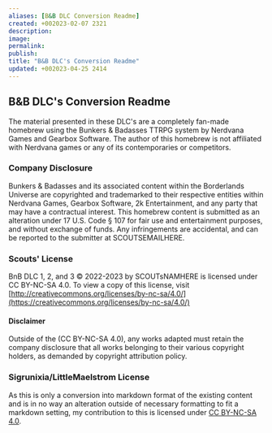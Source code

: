 ```yaml
---
aliases: [B&B DLC Conversion Readme]
created: +002023-02-07 2321
description: 
image: 
permalink: 
publish: 
title: "B&B DLC's Conversion Readme"
updated: +002023-04-25 2414
---
```


## B&B DLC's Conversion Readme

The material presented in these DLC's are a completely fan-made homebrew using the Bunkers & Badasses TTRPG system by Nerdvana Games and Gearbox Software. The author of this homebrew is not affiliated with Nerdvana games or any of its contemporaries or competitors.

### Company Disclosure

Bunkers & Badasses and its associated content within the Borderlands Universe are copyrighted and trademarked to their respective entities within Nerdvana Games, Gearbox Software, 2k Entertainment, and any party that may have a contractual interest. This homebrew content is submitted as an alteration under 17 U.S. Code § 107 for fair use and entertainment purposes, and without exchange of funds. Any infringements are accidental, and can be reported to the submitter at SCOUTSEMAILHERE.

### Scouts' License

BnB DLC 1, 2, and 3 © 2022-2023 by SCOUTsNAMHERE is licensed under CC BY-NC-SA 4.0. To view a copy of this license, visit [http://creativecommons.org/licenses/by-nc-sa/4.0/](https://creativecommons.org/licenses/by-nc-sa/4.0/)

#### Disclaimer

Outside of the (CC BY-NC-SA 4.0), any works adapted must retain the company disclosure that all works belonging to their various copyright holders, as demanded by copyright attribution policy.

### Sigrunixia/LittleMaelstrom License

As this is only a conversion into markdown format of the existing content and is in no way an alteration outside of necessary formatting to fit a markdown setting, my contribution to this is licensed under [CC BY-NC-SA 4.0](https://creativecommons.org/licenses/by-nc-sa/4.0/).

